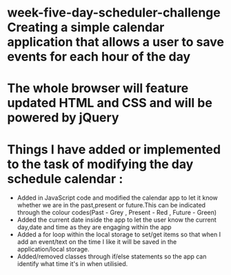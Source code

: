 # week-five-day-scheduler-challenge Creating a simple calendar application that allows a user to save events for each hour of the day
# The whole browser will feature updated HTML and CSS and will be powered by jQuery

# Things I have added or implemented to the task of modifying the day schedule calendar : 

- Added in JavaScript code and modified the calendar app to let it know whether we are in the past,present or future.This can be indicated through the colour codes(Past - Grey , Present - Red , Future - Green)
- Added the current date inside the app to let the user know the current day,date and time as they are engaging within the app
- Added a for loop within the local storage to set/get items so that when I add an event/text on the time I like it will be saved in the application/local storage.
- Added/removed classes through if/else statements so the app can identify what time it's in when utilisied.
